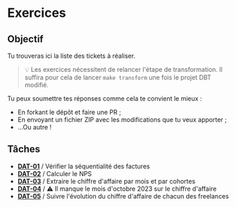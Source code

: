 # Exercices

## Objectif

Tu trouveras ici la liste des tickets à réaliser. 

> 💡 Les exercices nécessitent de relancer l'étape de transformation. Il suffira pour cela de lancer `make transform` une fois le projet DBT modifié.

Tu peux soumettre tes réponses comme cela te convient le mieux : 
* En forkant le dépôt et faire une PR ;
* En envoyant un fichier ZIP avec les modifications que tu veux apporter ;
* ...Ou autre !


## Tâches

* [**DAT-01**](../tasks/DAT-01.md) / Vérifier la séquentialité des factures
* [**DAT-02**](../tasks/DAT-02.md) / Calculer le NPS
* [**DAT-03**](../tasks/DAT-03.md) / Extraire le chiffre d'affaire par mois et par cohortes
* [**DAT-04**](../tasks/DAT-04.md) / ⚠️ Il manque le mois d'octobre 2023 sur le chiffre d'affaire
* [**DAT-05**](../tasks/DAT-05.md) / Suivre l'évolution du chiffre d'affaire de chacun des freelances

